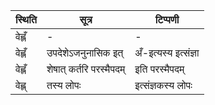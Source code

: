 | स्थिति | सूत्र | टिप्पणी |
| ----- | ------- | ------ |
| वेह्लँ | - | - |
| वेह्लँ | उपदेशेऽजनुनासिक इत् | अँ-इत्यस्य इत्संज्ञा |
| वेह्लँ | शेषात् कर्तरि परस्मैपदम् | इति परस्मैपदम् |
| वेह्ल् | तस्य लोपः | इत्संज्ञकस्य लोपः |
